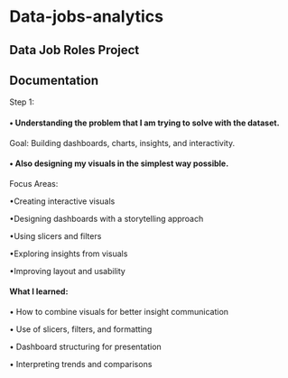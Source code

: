 # Data-jobs-analytics
## Data Job Roles Project

## Documentation 
Step 1:
#### •	Understanding the problem that I am trying to solve with the dataset. 
Goal: Building dashboards, charts, insights, and interactivity.
#### •	Also designing my visuals in the simplest way possible.

 Focus Areas:
 
•Creating interactive visuals

•Designing dashboards with a storytelling approach

•Using slicers and filters

•Exploring insights from visuals

•Improving layout and usability

#### What I learned:
•	How to combine visuals for better insight communication

•	Use of slicers, filters, and formatting

•	Dashboard structuring for presentation

•	Interpreting trends and comparisons


